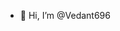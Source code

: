 - 👋 Hi, I’m @Vedant696

<!---
Vedant696/Vedant696 is a ✨ special ✨ repository because its `README.md` (this file) appears on your GitHub profile.
You can click the Preview link to take a look at your changes.
--->
